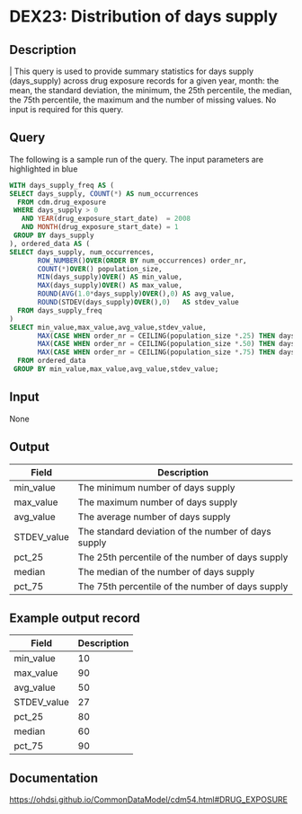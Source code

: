 <!---
Group:drug exposure
Name:DEX23 Distribution of days supply
Author: Alberto Labarga
CDM Version: 5.4
-->

# DEX23: Distribution of days supply

## Description
| This query is used to provide summary statistics for days supply (days_supply) across drug exposure records for a given year, month: the mean, the standard deviation, the minimum, the 25th percentile, the median, the 75th percentile, the maximum and the number of missing values. No input is required for this query.

## Query
The following is a sample run of the query. The input parameters are highlighted in  blue  

```sql
WITH days_supply_freq AS (
SELECT days_supply, COUNT(*) AS num_occurrences
  FROM cdm.drug_exposure
 WHERE days_supply > 0
   AND YEAR(drug_exposure_start_date)  = 2008
   AND MONTH(drug_exposure_start_date) = 1
 GROUP BY days_supply
), ordered_data AS (
SELECT days_supply, num_occurrences,
       ROW_NUMBER()OVER(ORDER BY num_occurrences) order_nr,
       COUNT(*)OVER() population_size,
       MIN(days_supply)OVER() AS min_value,
       MAX(days_supply)OVER() AS max_value,
       ROUND(AVG(1.0*days_supply)OVER(),0) AS avg_value,    
       ROUND(STDEV(days_supply)OVER(),0)   AS stdev_value
  FROM days_supply_freq
)
SELECT min_value,max_value,avg_value,stdev_value,
       MAX(CASE WHEN order_nr = CEILING(population_size *.25) THEN days_supply END) AS pct_25,
       MAX(CASE WHEN order_nr = CEILING(population_size *.50) THEN days_supply END) AS median,
       MAX(CASE WHEN order_nr = CEILING(population_size *.75) THEN days_supply END) AS pct_75
  FROM ordered_data
 GROUP BY min_value,max_value,avg_value,stdev_value;
```

## Input

 None

## Output

|  Field |  Description |
| --- | --- |
| min_value | The minimum number of days supply |
| max_value | The maximum number of days supply |
| avg_value | The average number of days supply |
| STDEV_value | The standard deviation of the number of days supply |
| pct_25 | The 25th percentile of the number of days supply |
| median | The median of the number of days supply |
| pct_75 | The 75th percentile of the number of days supply |


## Example output record

|  Field |  Description |
| --- | --- |
| min_value | 10 |
| max_value | 90 |
| avg_value | 50 |
| STDEV_value | 27 |
| pct_25 | 80 |
| median | 60 |
| pct_75 | 90 |

## Documentation
https://ohdsi.github.io/CommonDataModel/cdm54.html#DRUG_EXPOSURE
